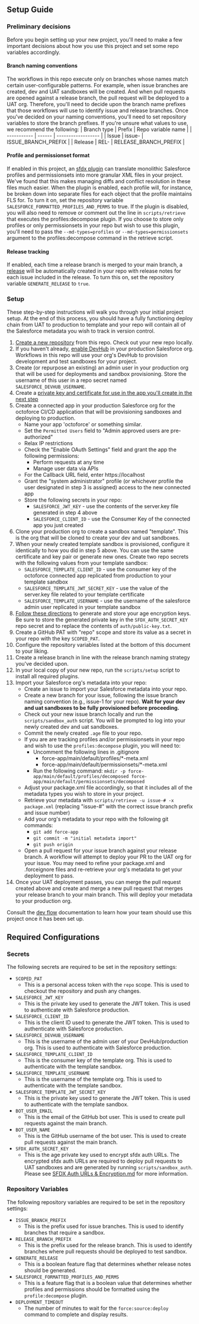 ## Setup Guide

### Preliminary decisions
Before you begin setting up your new project, you'll need to make a few important decisions about how you use this project and set some repo variables accordingly.

#### Branch naming conventions
The workflows in this repo execute only on branches whose names match certain user-configurable patterns. For example, when issue branches are created, dev and UAT sandboxes will be created. And when pull requests are opened against a release branch, the pull request will be deployed to a UAT org. Therefore, you'll need to decide upon the branch name prefixes that those workflows will use to identify issue and release branches. Once you've decided on your naming conventions, you'll need to set repository variables to store the branch prefixes. If you're unsure what values to use, we recommend the following:
| Branch type | Prefix | Repo variable name |
| ----------- | ------ | ------------------ |
| Issue       | issue- | ISSUE_BRANCH_PREFIX |
| Release     | REL-   | RELEASE_BRANCH_PREFIX |

#### Profile and permissionset format
If enabled in this project, an [sfdx plugin](https://www.npmjs.com/package/@rdietrick/sfdx-profile-decompose) can translate monolithic Salesforce profiles and permissionsets into more granular XML files in your project. We've found that this makes managing diffs and conflict resolution in these files much easier. When the plugin is enabled, each profile will, for instance, be broken down into separate files for each object that the profile maintains FLS for. To turn it on, set the repository variable `SALESFORCE_FORMATTED_PROFILES_AND_PERMS` to true. If the plugin is disabled, you will also need to remove or comment out the line in `scripts/retrieve` that executes the profiles:decompose plugin. If you choose to store only profiles or only permissionsets in your repo but wish to use this plugin, you'll need to pass the `--md-types=profiles` or `--md-types=permissionsets` argument to the profiles:decompose command in the retrieve script.

#### Release tracking
If enabled, each time a release branch is merged to your main branch, a [release](https://docs.github.com/en/repositories/releasing-projects-on-github/managing-releases-in-a-repository) will be automatically created in your repo with release notes for each issue included in the release. To turn this on, set the repository variable `GENERATE_RELEASE` to `true`.

### Setup

These step-by-step instructions will walk you through your initial project setup. At the end of this process, you should have a fully functioning deploy chain from UAT to production to template and your repo will contain all of the Salesforce metadata you wish to track in version control.

1. [Create a new repository](https://github.com/new?owner=&template_name=octoforce-actions&template_owner=github) from this repo. Check out your new repo locally.
2. If you haven't already, [enable DevHub](https://help.salesforce.com/s/articleView?id=sf.sfdx_setup_enable_devhub.htm&type=5) in your production Salesforce org. Workflows in this repo will use your org's DevHub to provision development and test sandboxes for your project.
3. Create (or repurpose an existing) an admin user in your production org that will be used for deployments and sandbox provisioning. Store the username of this user in a repo secret named `SALESFORCE_DEVHUB_USERNAME`.
4. Create a [private key and certificate for use in the app you'll create in the next step](https://developer.salesforce.com/docs/atlas.en-us.sfdx_dev.meta/sfdx_dev/sfdx_dev_auth_key_and_cert.htm)
5. Create a connected app in your production Salesforce org for the octoforce CI/CD application that will be provisioning sandboxes and deploying to production.
    - Name your app 'octoforce' or something similar.
    - Set the `Permitted Users` field to "Admin approved users are pre-authorized"
    - Relax IP restrictions
    - Check the "Enable OAuth Settings" field and grant the app the following permissions:
      - Perform requests at any time
      - Manage user data via APIs
    - For the Callback URL field, enter https://localhost
    - Grant the "system administrator" profile (or whichever profile the user designated in step 3 is assigned) access to the new connected app
    - Store the following secrets in your repo:
      - `SALESFORCE_JWT_KEY` - use the contents of the server.key file generated in step 4 above
      - `SALESFORCE_CLIENT_ID` - use the Consumer Key of the connected app you just created
6. Clone your production org to create a sandbox named "template". This is the org that will be cloned to create your dev and uat sandboxes.
7. When your newly created template sandbox is provisioned, configure it identically to how you did in step 5 above. You can use the same certificate and key pair or generate new ones. Create two repo secrets with the following values from your template sandbox:
    - `SALESFORCE_TEMPLATE_CLIENT_ID` - use the consumer key of the octoforce connected app replicated from production to your template sandbox
    - `SALESFORCE_TEMPLATE_JWT_SECRET_KEY` - use the value of the server.key file related to your template certificate
    - `SALESFORCE_TEMPLATE_USERNAME` - use the username of the salesforce admin user replicated in your template sandbox
9. [Follow these directions](https://github.com/github/octoforce-actions/blob/add-setup-docs/docs/SFDX%20Auth%20URLs%20%26%20Encryption.md) to generate and store your age encryption keys. Be sure to store the generated private key in the `SFDX_AUTH_SECRET_KEY` repo secret and to replace the contents of `auth/public-key.txt`.
10. Create a GitHub PAT with "repo" scope and store its value as a secret in your repo with the key `SCOPED_PAT`.
11. Configure the repository variables listed at the bottom of this document to your liking.
12. Create a release branch in line with the release branch naming strategy you've decided upon.
13. In your local copy of your new repo, run the `scripts/setup` script to install all required plugins.
14. Import your Salesforce org's metadata into your repo:
    - Create an issue to import your Salesforce metadata into your repo.
    - Create a new branch for your issue, following the issue branch naming convention (e.g., issue-1 for your repo). **Wait for your dev and uat sandboxes to be fully provisioned before proceeding.**
    - Check out your new issue branch locally and run the `scripts/sandbox_auth` script. You will be prompted to log into your newly created dev and uat sandboxes.
    - Commit the newly created `.age` file to your repo.
    - If you are are tracking profiles and/or permissionsets in your repo and wish to use the `profiles:decompose` plugin, you will need to:
      - Uncomment the following lines in .gitignore 
        - force-app/main/default/profiles/*-meta.xml
        - force-app/main/default/permissionsets/*-meta.xml
      - Run the following command: `mkdir -p force-app/main/default/profiles/decomposed force-app/main/default/permissionsets/decomposed`
    - Adjust your package.xml file accordingly, so that it includes all of the metadata types you wish to store in your project.
    - Retrieve your metadata with `scripts/retrieve -u issue-# -x package.xml` (replacing "issue-#" with the correct issue branch prefix and issue number)
    - Add your org's metadata to your repo with the following git commands:
        - `git add force-app`
        - `git commit -m "initial metadata import"`
        - `git push origin`
    - Open a pull request for your issue branch against your release branch. A workflow will attempt to deploy your PR to the UAT org for your issue. You may need to refine your package.xml and .forceignore files and re-retrieve your org's metadata to get your deployment to pass.
15. Once your UAT deployment passes, you can merge the pull request created above and create and merge a new pull request that merges your release branch to your main branch. This will deploy your metadata to your production org.

Consult the [dev flow](./Dev_Flow.md) documentation to learn how your team should use this project once it has been set up.


## Required Configurations

### Secrets

The following secrets are required to be set in the repository settings:

- `SCOPED_PAT`
  - This is a personal access token with the `repo` scope. This is used to checkout the repository and push any changes.
- `SALESFORCE_JWT_KEY`
  - This is the private key used to generate the JWT token. This is used to authenticate with Salesforce production.
- `SALESFORCE_CLIENT_ID`
  - This is the client ID used to generate the JWT token. This is used to authenticate with Salesforce production.
- `SALESFORCE_DEVHUB_USERNAME`
  - This is the username of the admin user of your DevHub/production org. This is used to authenticate with Salesforce production.
- `SALESFORCE_TEMPLATE_CLIENT_ID`
  - This is the consumer key of the template org. This is used to authenticate with the template sandbox.
- `SALESFORCE_TEMPLATE_USERNAME`
  - This is the username of the template org. This is used to authenticate with the template sandbox.
- `SALESFORCE_TEMPLATE_JWT_SECRET_KEY`
  - This is the private key used to generate the JWT token. This is used to authenticate with the template sandbox.
- `BOT_USER_EMAIL`
  - This is the email of the GitHub bot user. This is used to create pull requests against the main branch.
- `BOT_USER_NAME`
  - This is the GitHub username of the bot user. This is used to create pull requests against the main branch.
- `SFDX_AUTH_SECRET_KEY`
  - This is the age private key used to encrypt sfdx auth URLs. The encrypted sfdx auth URLs are required to deploy pull requests to UAT sandboxes and are generated by running `scripts/sandbox_auth`. Please see [SFDX Auth URLs & Encryption.md](SFDX%20Auth%20URLs%20%26%20Encryption.md) for more information.

### Repository Variables

The following repository variables are required to be set in the repository settings:

- `ISSUE_BRANCH_PREFIX`
  - This is the prefix used for issue branches. This is used to identify branches that require a sandbox.
- `RELEASE_BRANCH_PREFIX`
  - This is the prefix used for the release branch. This is used to identify branches where pull requests should be deployed to test sandbox.
- `GENERATE_RELEASE`
  - This is a boolean feature flag that determines whether release notes should be generated.
- `SALESFORCE_FORMATTED_PROFILES_AND_PERMS`
  - This is a feature flag that is a boolean value that determines whether profiles and permissions should be formatted using the `profile:decompose` plugin.
- `DEPLOYMENT_TIMEOUT`
  - The number of minutes to wait for the `force:source:deploy` command to complete and display results.
